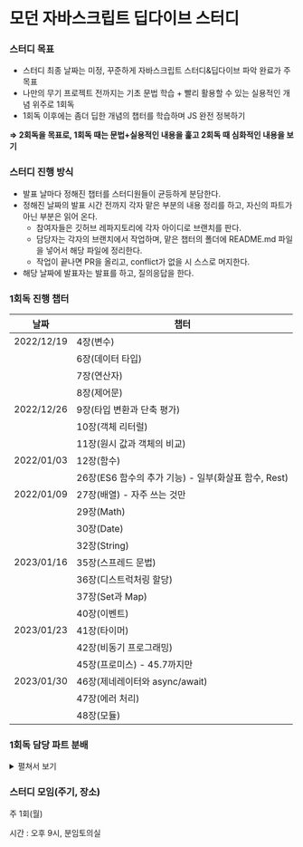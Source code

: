 # 모던 자바스크립트 딥다이브 스터디

### 스터디 목표

- 스터디 최종 날짜는 미정, 꾸준하게 자바스크립트 스터디&딥다이브 파악 완료가 주 목표
- 나만의 무기 프로젝트 전까지는 기초 문법 학습 + 빨리 활용할 수 있는 실용적인 개념 위주로 1회독
- 1회독 이후에는 좀더 딥한 개념의 챕터를 학습하며 JS 완전 정복하기

**⇒ 2회독을 목표로, 1회독 때는 문법+실용적인 내용을 훑고 2회독 때 심화적인 내용을 보기**

### 스터디 진행 방식

- 발표 날마다 정해진 챕터를 스터디원들이 균등하게 분담한다.
- 정해진 날짜의 발표 시간 전까지 각자 맡은 부분의 내용 정리를 하고, 자신의 파트가 아닌 부분은 읽어 온다.
    - 참여자들은 깃허브 레파지토리에 각자 아이디로 브랜치를 판다.
    - 담당자는 각자의 브랜치에서 작업하며, 맡은 챕터의 폴더에 README.md 파일을 넣어서 해당 파일에 정리한다.
    - 작업이 끝나면 PR을 올리고, conflict가 없을 시 스스로 머지한다.
- 해당 날짜에 발표자는 발표를 하고, 질의응답을 한다.

### 1회독 진행 챕터

| 날짜 | 챕터 |
| --- | --- |
| 2022/12/19 | 4장(변수) |
|  | 6장(데이터 타입) |
|  | 7장(연산자) |
|  | 8장(제어문) |
| 2022/12/26 | 9장(타입 변환과 단축 평가) |
|  | 10장(객체 리터럴) |
|  | 11장(원시 값과 객체의 비교) |
| 2022/01/03 | 12장(함수) |
|  | 26장(ES6 함수의 추가 기능) - 일부(화살표 함수, Rest) |
| 2022/01/09 | 27장(배열) - 자주 쓰는 것만 |
|  | 29장(Math) |
|  | 30장(Date) |
|  | 32장(String) |
| 2023/01/16 | 35장(스프레드 문법) |
|  | 36장(디스트럭처링 할당) |
|  | 37장(Set과 Map) |
|  | 40장(이벤트) |
| 2023/01/23 | 41장(타이머) |
|  | 42장(비동기 프로그래밍) |
|  | 45장(프로미스) - 45.7까지만 |
| 2023/01/30 | 46장(제네레이터와 async/await) |
|  | 47장(에러 처리) |
|  | 48장(모듈) |

### 1회독 담당 파트 분배

<details>
<summary>펼쳐서 보기</summary>
<div markdown="1">       

| 날짜 | 담당자 | 담당 파트 |
| --- | --- | --- |
| 2022/12/19 | 안예인 | 4.1~4.7 |
|  | 이은민 | 6.1~6.7 |
|  | 정병휘 | 6.8~7.4 |
|  | 박진석 | 7.5~7.11 |
|  | 김세희 | 7.12~8.5 |
| 2022/12/26 | 이은민 | 9.1~9.3 |
|  | 안예인 | 9.4~10.2 |
|  | 김세희 | 10.3~10.9 |
|  | 박진석 | 11.1 |
|  | 정병휘 | 11.2 |
| 2022/01/03 | 정병휘 | 12.1~12.4.3 |
|  | 김세희 | 12.4.4~12.6 |
|  | 박진석 | 12.7~12장 끝 |
|  | 안예인 | 26.3~26.3.3 |
|  | 이은민 | 26.3.4~26장 끝 |
| 2022/01/09 | 김세희 | 27 처음~27.8.2 |
|  | 안예인 | 27.8.3~27.8 끝 |
|  | 정병휘 | 27.9~27.9.5 |
|  | 이은민 | 27.9.6\~27 끝, 29장, 30 처음\~30.2.21 |
|  | 박진석 | 30.2.22~30 끝, 32장 |
| 2022/01/16 | 정병휘 | 35장, 36장 |
|  | 박진석 | 37장 |
|  | 이은민 | 40 처음~40.4 |
|  | 김세희 | 40.5~40.6 |
|  | 안예인 | 40.7~40 끝 |
| 2022/01/23 | 이은민 | 41장 |
|  | 김세희 | 42장 |
|  | 안예인 | 45~45.1 |
|  | 정병휘 | 45.2~45.5 |
|  | 박진석 | 45.6~45.7 |
| 2022/01/23 | 정병휘 | 46장~46.4 |
|  | 안예인 | 46.5~46.6.2 |
|  | 김세희 | 46.6.3~47.2 |
|  | 박진석 | 47.3~48.2 |
|  | 이은민 | 48.3~48 끝 |


</div>
</details>

### 스터디 모임(주기, 장소)

주 1회(월)

시간 : 오후 9시, 분임토의실
